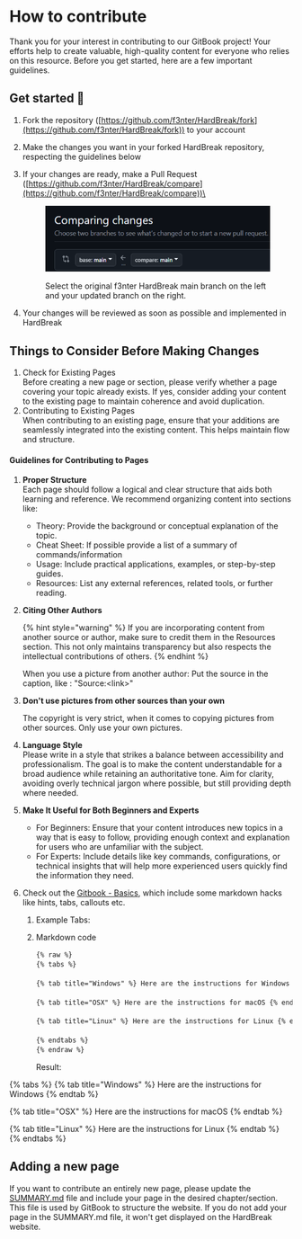 # How to contribute

Thank you for your interest in contributing to our GitBook project! Your efforts help to create valuable, high-quality content for everyone who relies on this resource. Before you get started, here are a few important guidelines.

## Get started 🚀[​](https://www.thehacker.recipes/contributing#get-started) <a href="#get-started" id="get-started"></a>

1. Fork the repository ([https://github.com/f3nter/HardBreak/fork](https://github.com/f3nter/HardBreak/fork)) to your account
2. Make the changes you want in your forked HardBreak repository, respecting the guidelines below
3. If your changes are ready, make a Pull Request ([https://github.com/f3nter/HardBreak/compare](https://github.com/f3nter/HardBreak/compare))\


    <figure><img src="../.gitbook/assets/image (85).png" alt=""><figcaption><p>Select the original f3nter HardBreak main branch on the left and your updated branch on the right.</p></figcaption></figure>
4. Your changes will be reviewed as soon as possible and implemented in HardBreak

## Things to Consider Before Making Changes

1. Check for Existing Pages\
   Before creating a new page or section, please verify whether a page covering your topic already exists. If yes, consider adding your content to the existing page to maintain coherence and avoid duplication.&#x20;
2. Contributing to Existing Pages\
   When contributing to an existing page, ensure that your additions are seamlessly integrated into the existing content. This helps maintain flow and structure.

#### Guidelines for Contributing to Pages

1. **Proper Structure**\
   Each page should follow a logical and clear structure that aids both learning and reference. We recommend organizing content into sections like:
   * Theory: Provide the background or conceptual explanation of the topic.
   * Cheat Sheet: If possible provide a list of a summary of commands/information
   * Usage: Include practical applications, examples, or step-by-step guides.
   * Resources: List any external references, related tools, or further reading.
2.  **Citing Other Authors**

    {% hint style="warning" %}
    If you are incorporating content from another source or author, make sure to credit them in the Resources section. This not only maintains transparency but also respects the intellectual contributions of others.
    {% endhint %}

    When you use a picture from another author: Put the source in the caption, like : "Source:\<link>"
3.  **Don't use pictures from other sources than your own**

    The copyright is very strict, when it comes to copying pictures from other sources. Only use your own pictures.
4. **Language Style**\
   Please write in a style that strikes a balance between accessibility and professionalism. The goal is to make the content understandable for a broad audience while retaining an authoritative tone. Aim for clarity, avoiding overly technical jargon where possible, but still providing depth where needed.
5. **Make It Useful for Both Beginners and Experts**
   * For Beginners: Ensure that your content introduces new topics in a way that is easy to follow, providing enough context and explanation for users who are unfamiliar with the subject.
   * For Experts: Include details like key commands, configurations, or technical insights that will help more experienced users quickly find the information they need.
6. Check out the [Gitbook - Basics](gitbook-basics/), which include some markdown hacks like hints, tabs, callouts etc.
   1. Example Tabs:
   2.  Markdown code

       ```markdown
       {% raw %}
       {% tabs %}

       {% tab title="Windows" %} Here are the instructions for Windows {% endtab %}

       {% tab title="OSX" %} Here are the instructions for macOS {% endtab %}

       {% tab title="Linux" %} Here are the instructions for Linux {% endtab %}

       {% endtabs %}
       {% endraw %}
       ```

       Result:

{% tabs %}
{% tab title="Windows" %}
Here are the instructions for Windows
{% endtab %}

{% tab title="OSX" %}
Here are the instructions for macOS
{% endtab %}

{% tab title="Linux" %}
Here are the instructions for Linux
{% endtab %}
{% endtabs %}

## Adding a new page

If you want to contribute an entirely new page, please update the [SUMMARY.md](https://github.com/f3nter/HardBreak/blob/main/SUMMARY.md) file and include your page in the desired chapter/section. This file is used by GitBook to structure the website. If you do not add your page in the SUMMARY.md file, it won't get displayed on the HardBreak website.

